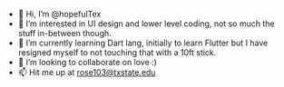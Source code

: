 - 👋 Hi, I’m @hopefulTex
- 👀 I’m interested in UI design and lower level coding, not so much the stuff in-between though.
- 🌱 I’m currently learning Dart lang, initially to learn Flutter but I have resigned myself to not touching that with a 10ft stick.
- 💞️ I’m looking to collaborate on love :)
- 📫 Hit me up at rose103@txstate.edu

<!---
hopefulTex/hopefulTex is a ✨ special ✨ repository because its `README.md` (this file) appears on your GitHub profile.
You can click the Preview link to take a look at your changes.
--->
